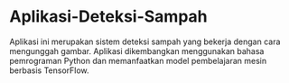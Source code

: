 # Aplikasi-Deteksi-Sampah
Aplikasi ini merupakan sistem deteksi sampah yang bekerja dengan cara mengunggah gambar. Aplikasi dikembangkan menggunakan bahasa pemrograman Python dan memanfaatkan model pembelajaran mesin berbasis TensorFlow.
